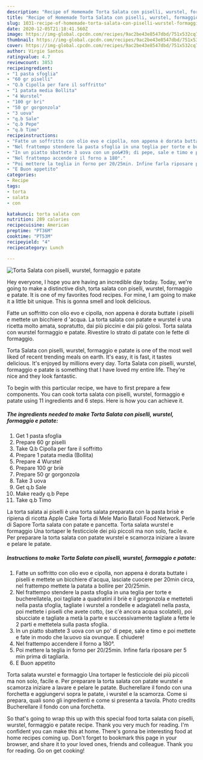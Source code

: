 ```yaml
---
description: "Recipe of Homemade Torta Salata con piselli, wurstel, formaggio e patate"
title: "Recipe of Homemade Torta Salata con piselli, wurstel, formaggio e patate"
slug: 1031-recipe-of-homemade-torta-salata-con-piselli-wurstel-formaggio-e-patate
date: 2020-12-05T21:18:41.560Z
image: https://img-global.cpcdn.com/recipes/9ac2be43e8547dbd/751x532cq70/torta-salata-con-piselli-wurstel-formaggio-e-patate-recipe-main-photo.jpg
thumbnail: https://img-global.cpcdn.com/recipes/9ac2be43e8547dbd/751x532cq70/torta-salata-con-piselli-wurstel-formaggio-e-patate-recipe-main-photo.jpg
cover: https://img-global.cpcdn.com/recipes/9ac2be43e8547dbd/751x532cq70/torta-salata-con-piselli-wurstel-formaggio-e-patate-recipe-main-photo.jpg
author: Virgie Santos
ratingvalue: 4.7
reviewcount: 3853
recipeingredient:
- "1 pasta sfoglia"
- "60 gr piselli"
- "Q.b Cipolla per fare il soffritto"
- "1 patata media Bollita"
- "4 Wurstel"
- "100 gr bri"
- "50 gr gorgonzola"
- "3 uova"
- "q.b Sale"
- "q.b Pepe"
- "q.b Timo"
recipeinstructions:
- "Fatte un soffritto con olio evo e cipolla, non appena è dorata buttate i piselli e mettete un bicchiere d&#39;acqua, lasciate cuocere per 20min circa, nel frattempo mettete la patata a bollire per 20/25min."
- "Nel frattempo stendere la pasta sfoglia in una teglia per torte e bucherellatela, poi tagliate a quadratini il briè e il gorgonzola e metteteli nella pasta sfoglia, tagliate i wurstel a rondelle e adagiateli nella pasta, poi mettete i piselli che avete cotto, (se c&#39;è ancora acqua scolateli), poi sbucciate e tagliate a metà la parte e successivamente tagliate a fette le 2 parti e mettetela sulla pasta sfoglia."
- "In un piatto sbattete 3 uova con un po&#39; di pepe, sale e timo e poi mettete e fate in modo che la:uovo sia ovunque. E chiudere!"
- "Nel frattempo accendere il forno a 180°."
- "Poi mettere la teglia in forno per 20/25min. Infine farla riposare per 5 min prima di tagliarla."
- "E Buon appetito"
categories:
- Recipe
tags:
- torta
- salata
- con

katakunci: torta salata con 
nutrition: 289 calories
recipecuisine: American
preptime: "PT36M"
cooktime: "PT53M"
recipeyield: "4"
recipecategory: Lunch

---
```



![Torta Salata con piselli, wurstel, formaggio e patate](https://img-global.cpcdn.com/recipes/9ac2be43e8547dbd/751x532cq70/torta-salata-con-piselli-wurstel-formaggio-e-patate-recipe-main-photo.jpg)

Hey everyone, I hope you are having an incredible day today. Today, we're going to make a distinctive dish, torta salata con piselli, wurstel, formaggio e patate. It is one of my favorites food recipes. For mine, I am going to make it a little bit unique. This is gonna smell and look delicious.

Fatte un soffritto con olio evo e cipolla, non appena è dorata buttate i piselli e mettete un bicchiere d &#39;acqua. La torta salata con patate e wurstel è una ricetta molto amata, sopratutto, dai più piccini e dai più golosi. Torta salata con wurstel formaggio e patate. Rivestire lo strato di patate con le fette di formaggio.

Torta Salata con piselli, wurstel, formaggio e patate is one of the most well liked of recent trending meals on earth. It's easy, it is fast, it tastes delicious. It's enjoyed by millions every day. Torta Salata con piselli, wurstel, formaggio e patate is something that I have loved my entire life. They're nice and they look fantastic.


To begin with this particular recipe, we have to first prepare a few components. You can cook torta salata con piselli, wurstel, formaggio e patate using 11 ingredients and 6 steps. Here is how you can achieve it.

<!--inarticleads1-->

##### The ingredients needed to make Torta Salata con piselli, wurstel, formaggio e patate:

1. Get 1 pasta sfoglia
1. Prepare 60 gr piselli
1. Take Q.b Cipolla per fare il soffritto
1. Prepare 1 patata media (Bollita)
1. Prepare 4 Wurstel
1. Prepare 100 gr briè
1. Prepare 50 gr gorgonzola
1. Take 3 uova
1. Get q.b Sale
1. Make ready q.b Pepe
1. Take q.b Timo


La torta salata ai piselli è una torta salata preparata con la pasta brisè e ripiena di ricotta Apple Cake Torta di Mele Mario Batali Food Network. Perle di Sapore Torta salata con patate e pancetta. Torta salata wurstel e formaggio Una tortaper le festicciole dei più piccoli ma non solo, facile e. Per preparare la torta salata con patate wurstel e scamorza iniziare a lavare e pelare le patate. 

<!--inarticleads2-->

##### Instructions to make Torta Salata con piselli, wurstel, formaggio e patate:

1. Fatte un soffritto con olio evo e cipolla, non appena è dorata buttate i piselli e mettete un bicchiere d&#39;acqua, lasciate cuocere per 20min circa, nel frattempo mettete la patata a bollire per 20/25min.
1. Nel frattempo stendere la pasta sfoglia in una teglia per torte e bucherellatela, poi tagliate a quadratini il briè e il gorgonzola e metteteli nella pasta sfoglia, tagliate i wurstel a rondelle e adagiateli nella pasta, poi mettete i piselli che avete cotto, (se c&#39;è ancora acqua scolateli), poi sbucciate e tagliate a metà la parte e successivamente tagliate a fette le 2 parti e mettetela sulla pasta sfoglia.
1. In un piatto sbattete 3 uova con un po&#39; di pepe, sale e timo e poi mettete e fate in modo che la:uovo sia ovunque. E chiudere!
1. Nel frattempo accendere il forno a 180°.
1. Poi mettere la teglia in forno per 20/25min. Infine farla riposare per 5 min prima di tagliarla.
1. E Buon appetito


Torta salata wurstel e formaggio Una tortaper le festicciole dei più piccoli ma non solo, facile e. Per preparare la torta salata con patate wurstel e scamorza iniziare a lavare e pelare le patate. Bucherellare il fondo con una forchetta e aggiungervi sopra le patate, i wurstel e la scamorza. Come si prepara, quali sono gli ingredienti e come si presenta a tavola. Photo credits Bucherellare il fondo con una forchetta. 

So that's going to wrap this up with this special food torta salata con piselli, wurstel, formaggio e patate recipe. Thank you very much for reading. I'm confident you can make this at home. There's gonna be interesting food at home recipes coming up. Don't forget to bookmark this page in your browser, and share it to your loved ones, friends and colleague. Thank you for reading. Go on get cooking!

